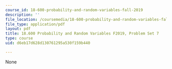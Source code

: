 ```yaml
---
course_id: 18-600-probability-and-random-variables-fall-2019
description: ''
file_location: /coursemedia/18-600-probability-and-random-variables-fall-2019/d6eb17d628d130761295a530f159b440_MIT18_600F19_Pset7.pdf
file_type: application/pdf
layout: pdf
title: 18.600 Probability and Random Variables F2019, Problem Set 7
type: course
uid: d6eb17d628d130761295a530f159b440

---
```

None